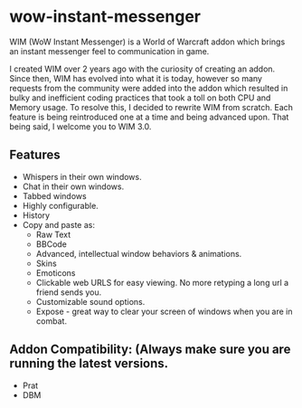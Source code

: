 # wow-instant-messenger
WIM (WoW Instant Messenger) is a World of Warcraft addon which brings an instant messenger feel to communication in game.

I created WIM over 2 years ago with the curiosity of creating an addon. Since then, WIM has evolved into what it is today, however so many requests from the community were added into the addon which resulted in bulky and inefficient coding practices that took a toll on both CPU and Memory usage. To resolve this, I decided to rewrite WIM from scratch. Each feature is being reintroduced one at a time and being advanced upon. That being said, I welcome you to WIM 3.0.

## Features
* Whispers in their own windows.
* Chat in their own windows.
* Tabbed windows
* Highly configurable.
* History
* Copy and paste as:
  * Raw Text
  * BBCode
  * Advanced, intellectual window behaviors & animations.
  * Skins
  * Emoticons
  * Clickable web URLS for easy viewing. No more retyping a long url a friend sends you.
  * Customizable sound options.
  * Expose - great way to clear your screen of windows when you are in combat.

## Addon Compatibility: (Always make sure you are running the latest versions.
* Prat
* DBM
